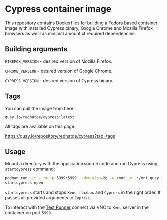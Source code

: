 # Cypress container image

This repository contains Dockerfiles for building a Fedora based container image with installed
Cypress binary, Google Chrome and Mozilla Firefox browsers as welll as minimal amount of required
dependencies.

## Building arguments

`FIREFOX_VERSION` - desired version of Mozilla Firefox.

`CHROME_VERSION` - desired version of Google Chrome.

`CYPRESS_VERSION` - desired version of Cypress binary.

## Tags

You can pull the image from here:

`quay.io/redhatqe/cypress:latest`

All tags are available on this page:

<https://quay.io/repository/redhatqe/cypress?tab=tags>

## Usage

Mount a directory with the application source code and run Cypress using `startcypress`
command:

```sh
podman run -it --rm -p 5999:5999 --shm-size=2g -w /mnt -v .:/mnt quay.io/redhatqe/cypress:latest bash
startcypress open
```

`startcypress` starts and stops `Xvnc`, `fluxbox` and `Cypress` in the right order. It passes all
provided arguments to `Cypress`.

To interact with the [Test Runner](https://on.cypress.io/test-runner) connect via VNC to `Xvnc`
server in the container on port `5999`.
